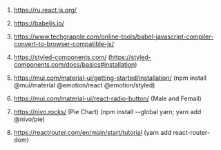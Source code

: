 1. https://ru.react.js.org/

2. https://babeljs.io/

3. https://www.techgrapple.com/online-tools/babel-javascript-compiler-convert-to-browser-compatible-js/

4. https://styled-components.com/ (https://styled-components.com/docs/basics#installation)

5. https://mui.com/material-ui/getting-started/installation/ (npm install @mui/material @emotion/react @emotion/styled)

6. https://mui.com/material-ui/react-radio-button/ (Male and Femail)

7. https://nivo.rocks/ (Pie Chart) (npm install --global yarn; yarn add @nivo/pie)

8. https://reactrouter.com/en/main/start/tutorial (yarn add react-router-dom)